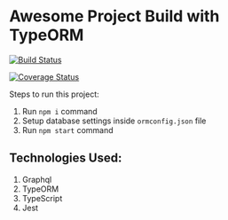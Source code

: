 # Awesome Project Build with TypeORM

[![Build Status](https://travis-ci.com/tolumide-ng/grapgql2.svg?branch=master)](https://travis-ci.com/tolumide-ng/grapgql2)

[![Coverage Status](https://coveralls.io/repos/github/tolumide-ng/grapgql2/badge.svg?branch=master)](https://coveralls.io/github/tolumide-ng/grapgql2?branch=master)


Steps to run this project:

1. Run `npm i` command
2. Setup database settings inside `ormconfig.json` file
3. Run `npm start` command


## Technologies Used:
1. Graphql
2. TypeORM
3. TypeScript
4. Jest